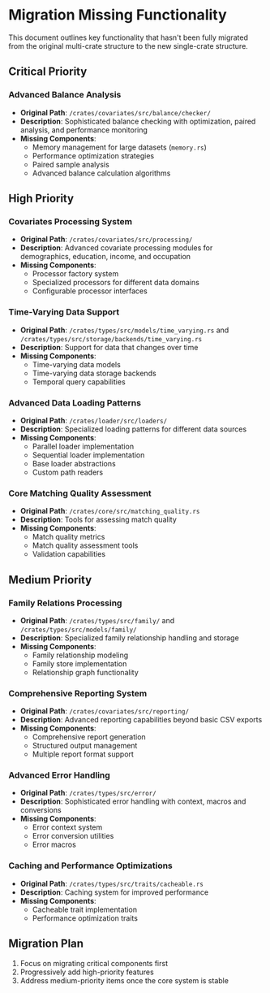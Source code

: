 # Migration Missing Functionality

This document outlines key functionality that hasn't been fully migrated from the original multi-crate structure to the new single-crate structure.

## Critical Priority

### Advanced Balance Analysis
- **Original Path**: `/crates/covariates/src/balance/checker/`
- **Description**: Sophisticated balance checking with optimization, paired analysis, and performance monitoring
- **Missing Components**:
  - Memory management for large datasets (`memory.rs`)
  - Performance optimization strategies
  - Paired sample analysis
  - Advanced balance calculation algorithms

## High Priority

### Covariates Processing System
- **Original Path**: `/crates/covariates/src/processing/`
- **Description**: Advanced covariate processing modules for demographics, education, income, and occupation
- **Missing Components**:
  - Processor factory system
  - Specialized processors for different data domains
  - Configurable processor interfaces

### Time-Varying Data Support
- **Original Path**: `/crates/types/src/models/time_varying.rs` and `/crates/types/src/storage/backends/time_varying.rs`
- **Description**: Support for data that changes over time
- **Missing Components**:
  - Time-varying data models
  - Time-varying data storage backends
  - Temporal query capabilities

### Advanced Data Loading Patterns
- **Original Path**: `/crates/loader/src/loaders/`
- **Description**: Specialized loading patterns for different data sources
- **Missing Components**:
  - Parallel loader implementation
  - Sequential loader implementation
  - Base loader abstractions
  - Custom path readers

### Core Matching Quality Assessment
- **Original Path**: `/crates/core/src/matching_quality.rs`
- **Description**: Tools for assessing match quality
- **Missing Components**:
  - Match quality metrics
  - Match quality assessment tools
  - Validation capabilities

## Medium Priority

### Family Relations Processing
- **Original Path**: `/crates/types/src/family/` and `/crates/types/src/models/family/`
- **Description**: Specialized family relationship handling and storage
- **Missing Components**:
  - Family relationship modeling
  - Family store implementation
  - Relationship graph functionality

### Comprehensive Reporting System
- **Original Path**: `/crates/covariates/src/reporting/`
- **Description**: Advanced reporting capabilities beyond basic CSV exports
- **Missing Components**:
  - Comprehensive report generation
  - Structured output management
  - Multiple report format support

### Advanced Error Handling
- **Original Path**: `/crates/types/src/error/` 
- **Description**: Sophisticated error handling with context, macros and conversions
- **Missing Components**:
  - Error context system
  - Error conversion utilities
  - Error macros

### Caching and Performance Optimizations
- **Original Path**: `/crates/types/src/traits/cacheable.rs`
- **Description**: Caching system for improved performance
- **Missing Components**:
  - Cacheable trait implementation
  - Performance optimization traits

## Migration Plan

1. Focus on migrating critical components first
2. Progressively add high-priority features
3. Address medium-priority items once the core system is stable